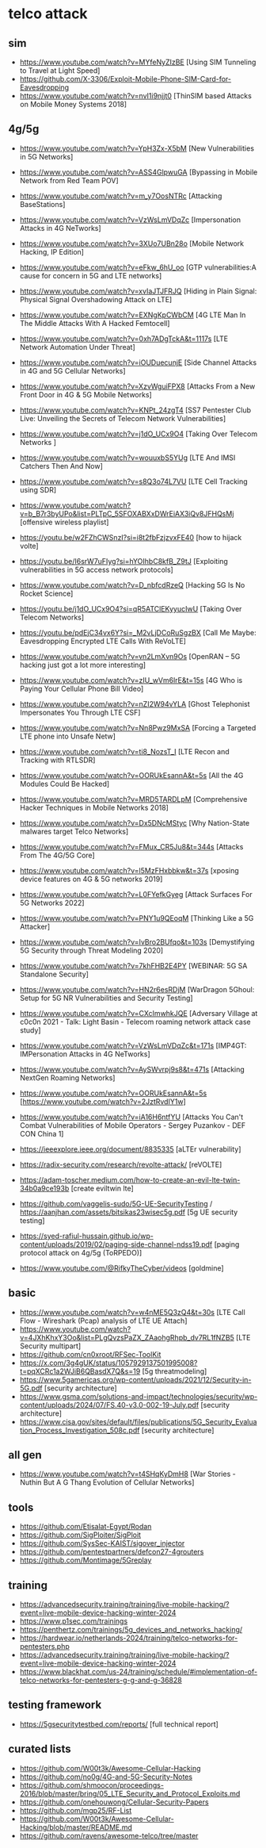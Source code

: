 # telco attack
## sim
- https://www.youtube.com/watch?v=MYfeNyZIzBE [Using SIM Tunneling to Travel at Light Speed]
- https://github.com/X-3306/Exploit-Mobile-Phone-SIM-Card-for-Eavesdropping
- https://www.youtube.com/watch?v=nvI1i9njjt0 [ThinSIM based Attacks on Mobile Money Systems 2018]
## 4g/5g
- https://www.youtube.com/watch?v=YpH3Zx-X5bM [New Vulnerabilities in 5G Networks]
- https://www.youtube.com/watch?v=ASS4GlpwuGA [Bypassing in Mobile Network from Red Team POV]
- https://www.youtube.com/watch?v=m_y7OosNTRc [Attacking BaseStations]
- https://www.youtube.com/watch?v=VzWsLmVDqZc [Impersonation Attacks in 4G NeTworks]
- https://www.youtube.com/watch?v=3XUo7UBn28o [Mobile Network Hacking, IP Edition]
- https://www.youtube.com/watch?v=eFkw_6hU_oo [GTP vulnerabilities:A cause for concern in 5G and LTE networks]
- https://www.youtube.com/watch?v=xvIaJTJFRJQ [Hiding in Plain Signal: Physical Signal Overshadowing Attack on LTE]
- https://www.youtube.com/watch?v=EXNgKpCWbCM [4G LTE Man In The Middle Attacks With A Hacked Femtocell]
- https://www.youtube.com/watch?v=0xh7ADgTckA&t=1117s [LTE Network Automation Under Threat]
- https://www.youtube.com/watch?v=iOUDuecunjE [Side Channel Attacks in 4G and 5G Cellular Networks]
- https://www.youtube.com/watch?v=XzvWguiFPX8 [Attacks From a New Front Door in 4G & 5G Mobile Networks]
- https://www.youtube.com/watch?v=KNPt_24zgT4 [SS7 Pentester Club Live: Unveiling the Secrets of Telecom Network Vulnerabilities]
- https://www.youtube.com/watch?v=j1dO_UCx9O4 [Taking Over Telecom Networks ]
- https://www.youtube.com/watch?v=wouuxbS5YUg [LTE And IMSI Catchers Then And Now]
- https://www.youtube.com/watch?v=s8Q3o74L7VU [LTE Cell Tracking using SDR]
- https://www.youtube.com/watch?v=b_B7r3byUPo&list=PLTpC_5SFOXABXxDWrEiAX3iQv8JFHQsMj [offensive wireless playlist]
- https://youtu.be/w2FZhCWSnzI?si=i8t2fbFzjzvxFE40 [how to hijack volte]
- https://youtu.be/I6srW7uFIyg?si=hYOIhbC8kfB_Z9tJ [Exploiting vulnerabilities in 5G access network protocols]
- https://www.youtube.com/watch?v=D_nbfcdRzeQ [Hacking 5G Is No Rocket Science]
- https://youtu.be/j1dO_UCx9O4?si=qR5ATClEKyyucIwU [Taking Over Telecom Networks]
- https://youtu.be/pdEjC34vx6Y?si=_M2vLjDCoRuSgzBX [Call Me Maybe: Eavesdropping Encrypted LTE Calls With ReVoLTE]
- https://www.youtube.com/watch?v=vn2LmXvn9Os [OpenRAN – 5G hacking just got a lot more interesting]

- https://www.youtube.com/watch?v=zIU_wVm6lrE&t=15s [4G Who is Paying Your Cellular Phone Bill Video]
- https://www.youtube.com/watch?v=nZI2W94vYLA [Ghost Telephonist Impersonates You Through LTE CSF]
- https://www.youtube.com/watch?v=Nn8Pwz9MxSA [Forcing a Targeted LTE phone into Unsafe Netw]
- https://www.youtube.com/watch?v=ti8_NozsT_I [LTE Recon and Tracking with RTLSDR]
- https://www.youtube.com/watch?v=OORUkEsannA&t=5s [All the 4G Modules Could Be Hacked]

- https://www.youtube.com/watch?v=MRD5TARDLpM [Comprehensive Hacker Techniques in Mobile Networks 2018]
- https://www.youtube.com/watch?v=Dx5DNcMStyc [Why Nation-State malwares target Telco Networks]
- https://www.youtube.com/watch?v=FMux_CR5Ju8&t=344s [Attacks From The 4G/5G Core]
- https://www.youtube.com/watch?v=l5MzFHxbbkw&t=37s [xposing device features on 4G & 5G networks 2019]
- https://www.youtube.com/watch?v=L0FYefkGyeg [Attack Surfaces For 5G Networks 2022]
- https://www.youtube.com/watch?v=PNY1u9QEoqM [Thinking Like a 5G Attacker]
- https://www.youtube.com/watch?v=IvBro2BUfqo&t=103s [Demystifying 5G Security through Threat Modeling 2020]
- https://www.youtube.com/watch?v=7khFHB2E4PY [WEBINAR: 5G SA Standalone Security]
- https://www.youtube.com/watch?v=HN2r6esRDjM [WarDragon 5Ghoul: Setup for 5G NR Vulnerabilities and Security Testing]
- https://www.youtube.com/watch?v=CXcImwhkJQE [Adversary Village at c0c0n 2021 - Talk: Light Basin - Telecom roaming network attack case study]
- https://www.youtube.com/watch?v=VzWsLmVDqZc&t=171s [IMP4GT: IMPersonation Attacks in 4G NeTworks]
- https://www.youtube.com/watch?v=AySWvrpj9s8&t=471s [Attacking NextGen Roaming Networks]
- https://www.youtube.com/watch?v=OORUkEsannA&t=5s [https://www.youtube.com/watch?v=2JztRvdIY1w]
- https://www.youtube.com/watch?v=iA16H6ntfYU [Attacks You Can't Combat Vulnerabilities of Mobile Operators - Sergey Puzankov - DEF CON China 1]

 
- https://ieeexplore.ieee.org/document/8835335 [aLTEr vulnerability]
- https://radix-security.com/research/revolte-attack/ [reVOLTE]
- https://adam-toscher.medium.com/how-to-create-an-evil-lte-twin-34b0a9ce193b [create eviltwin lte]
- https://github.com/vaggelis-sudo/5G-UE-SecurityTesting / https://aanjhan.com/assets/bitsikas23wisec5g.pdf [5g UE security testing]
- https://syed-rafiul-hussain.github.io/wp-content/uploads/2019/02/paging-side-channel-ndss19.pdf [paging protocol attack on 4g/5g (ToRPEDO)]
- https://www.youtube.com/@RifkyTheCyber/videos [goldmine]
## basic
- https://www.youtube.com/watch?v=w4nME5Q3zQ4&t=30s [LTE Call Flow - Wireshark (Pcap) analysis of LTE UE Attach]
- https://www.youtube.com/watch?v=4JXhKhxY3Oo&list=PLgQvzsPaZX_ZAaohgRhpb_dv7RL1fNZB5 [LTE Security multipart]
- https://github.com/cn0xroot/RFSec-ToolKit
- https://x.com/3g4gUK/status/1057929137501995008?t=pqXCRc1a2WJiB6QBasdX7Q&s=19 [5g threatmodeling]
- https://www.5gamericas.org/wp-content/uploads/2021/12/Security-in-5G.pdf [security architecture]
- https://www.gsma.com/solutions-and-impact/technologies/security/wp-content/uploads/2024/07/FS.40-v3.0-002-19-July.pdf [security architecture]
- https://www.cisa.gov/sites/default/files/publications/5G_Security_Evaluation_Process_Investigation_508c.pdf [security architecture]
## all gen
- https://www.youtube.com/watch?v=t4SHqKyDmH8 [War Stories - Nuthin But A G Thang Evolution of Cellular Networks]

## tools
- https://github.com/Etisalat-Egypt/Rodan
- https://github.com/SigPloiter/SigPloit
- https://github.com/SysSec-KAIST/sigover_injector
- https://github.com/pentestpartners/defcon27-4grouters
- https://github.com/Montimage/5Greplay

## training
- https://advancedsecurity.training/training/live-mobile-hacking/?event=live-mobile-device-hacking-winter-2024
- https://www.p1sec.com/trainings
- https://penthertz.com/trainings/5g_devices_and_networks_hacking/
- https://hardwear.io/netherlands-2024/training/telco-networks-for-pentesters.php
- https://advancedsecurity.training/training/live-mobile-hacking/?event=live-mobile-device-hacking-winter-2024
- https://www.blackhat.com/us-24/training/schedule/#implementation-of-telco-networks-for-pentesters-g-g-and-g-36828

## testing framework
- https://5gsecuritytestbed.com/reports/ [full technical report]


## curated lists
- https://github.com/W00t3k/Awesome-Cellular-Hacking
- https://github.com/no0g/4G-and-5G-Security-Notes
- https://github.com/shmoocon/proceedings-2016/blob/master/bring/05_LTE_Security_and_Protocol_Exploits.md
- https://github.com/onehouwong/Cellular-Security-Papers
- https://github.com/mgp25/RF-List
- https://github.com/W00t3k/Awesome-Cellular-Hacking/blob/master/README.md
- https://github.com/ravens/awesome-telco/tree/master
